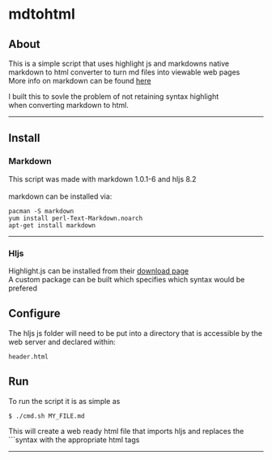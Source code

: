 # mdtohtml

## About

This is a simple script that uses highlight js and markdowns native <br>
markdown to html converter to turn md files into viewable web pages <br>
More info on markdown can be found [here](http://daringfireball.net/projects/markdown/)

I built this to sovle the problem of not retaining syntax highlight <br>
when converting markdown to html.

----------------

## Install

### Markdown

This script was made with markdown 1.0.1-6 and hljs 8.2 <br>
<br>
markdown can be installed via:<br>
```
pacman -S markdown
yum install perl-Text-Markdown.noarch
apt-get install markdown
```
----------------
### Hljs

Highlight.js can be installed from their [download page](https://highlightjs.org/download/)
<br>
A custom package can be built which specifies which syntax would be prefered
<br>



## Configure

The hljs js folder will need to be put
into a directory that is accessible
by the web server and declared within:

```
header.html
```


## Run

To run the script it is as simple as

```
$ ./cmd.sh MY_FILE.md
```

This will create a web ready html file that
imports hljs and replaces the \`\`\`syntax 
with the appropriate html tags

----------------

